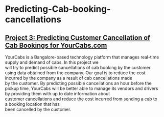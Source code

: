 # Predicting-Cab-booking-cancellations
## [Project 3: Predicting	Customer	Cancellation	of	Cab	Bookings	for	YourCabs.com](https://github.com/psharma0912/Predicting-Cab-booking-cancellations.git)

YourCabs	 is	 a	 Bangalore-based	 technology	 platform	 that	manages	real-time	supply	and	demand	of	cabs.	In	this	project	we	
will	try	to	predict	possible	cancellations	of	cab	booking	by	the	customer	using	data	obtained	 from	the	
company.	Our goal	is	to	reduce	the	cost	incurred	by	the	company	as	a	result	of	cab cancellations	made	
by	the	customer.	By	predicting	possible	cancellations	an	hour	before the	pickup	time,	YourCabs	will be
better	 able	 to manage	 its	 vendors	 and	 drivers	 by	 providing	 them	 with	 up	 to	 date	 information	 about	
customer	cancellations and	reduce	the	cost incurred	from sending	a	cab	to	a	booking location	that has	
been	cancelled	by	the	customer.
